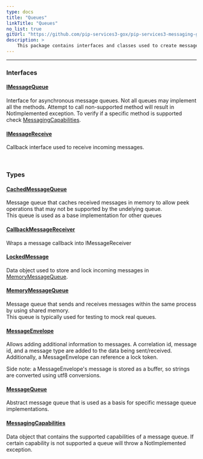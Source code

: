 ```yaml
---
type: docs
title: "Queues"
linkTitle: "Queues"
no_list: true
gitUrl: "https://github.com/pip-services3-gox/pip-services3-messaging-gox"
description: >
    This package contains interfaces and classes used to create message queues. Additionally, it contains classes used to create some specific types of message queues, such as cached and memory message queues.
---
```

---

<div class="module-body"> 

### Interfaces

#### [IMessageQueue](imessage_queue)
Interface for asynchronous message queues.
Not all queues may implement all the methods.
Attempt to call non-supported method will result in NotImplemented exception.
To verify if a specific method is supported check [MessagingCapabilities](messaging_capabilities).

#### [IMessageReceive](imessage_receiver)
Callback interface used to receive incoming messages.

<br>

### Types

#### [CachedMessageQueue](cached_message_queue)
Message queue that caches received messages in memory to allow peek operations
that may not be supported by the undelying queue.  
This queue is used as a base implementation for other queues

#### [CallbackMessageReceiver](callback_message_receiver)
Wraps a message callback into IMessageReceiver

#### [LockedMessage](locked_message)
Data object used to store and lock incoming messages in [MemoryMessageQueue](memory_message_queue).

#### [MemoryMessageQueue](memory_message_queue)
Message queue that sends and receives messages within the same process by using shared memory.  
This queue is typically used for testing to mock real queues.

#### [MessageEnvelope](message_envelope)
Allows adding additional information to messages. A correlation id, message id, and a message type are added to the data being sent/received. Additionally, a MessageEnvelope can reference a lock token.     
    
Side note: a MessageEnvelope's message is stored as a buffer, so strings are converted using utf8 conversions.

#### [MessageQueue](message_queue)
Abstract message queue that is used as a basis for specific message queue implementations.

#### [MessagingCapabilities](messaging_capabilities)
Data object that contains the supported capabilities of a message queue. If certain capability is not supported a queue will 
throw a NotImplemented exception.

</div>
